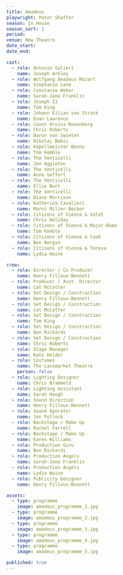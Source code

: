 ```yaml
---
title: Amadeus
playwright: Peter Shaffer
season: In House
season_sort: 1
period:
venue: New Theatre
date_start:
date_end:

cast:
  - role: Antonio Salieri
    name: Joseph Arkley
  - role: Wolfgang Amadeus Mozart
    name: Stephanie Lane
  - role: Constanze Weber
    name: Sarah-Jane Franklin
  - role: Joseph II
    name: Tom King
  - role: Johann Kilian von Strack
    name: Euan Lawrence
  - role: Count Orsini-Rosenberg
    name: Chris Roberts
  - role: Baron von Swieten
    name: Nikolaj Babic
  - role: Kapellmeister Bonno
    name: Tom Kemble
  - role: The Venticelli
    name: Jen Aggleton
  - role: The Venticelli
    name: Anna Geffert
  - role: The Venticelli
    name: Ellie Burt
  - role: The Venticelli
    name: Diane Morrison
  - role: Katherina Cavalieri
    name: Marni Miller-Becker
  - role: Citizens of Vienna & Valet
    name: Chris Holiday
  - role: Citizens of Vienna & Major-Domo
    name: Tom Kemble
  - role: Citizens of Vienna & Cook
    name: Ben Bergin
  - role: Citizens of Vienna & Teresa
    name: Lydia Waine

crew:
  - role: Director / Co Producer
    name: Henry Filloux-Bennett
  - role: Producer / Asst. Director
    name: Cat McCotter
  - role: Set Design / Construction
    name: Henry Filloux-Bennett
  - role: Set Design / Construction
    name: Cat McCotter
  - role: Set Design / Construction
    name: Tom King
  - role: Set Design / Construction
    name: Ben Richards
  - role: Set Design / Construction
    name: Chris Roberts
  - role: Stage Manager
    name: Kate Holder
  - role: Costumes
    name: The Lacemarket Theatre
    person: false
  - role: Lighting Designer
    name: Chris Brammeld
  - role: Lighting Assistant
    name: Sarah Haugh
  - role: Sound Direction
    name: Henry Filloux-Bennett
  - role: Sound Operator
    name: Jen Pollock
  - role: Backstage / Make Up
    name: Rachel Farrell
  - role: Backstage / Make Up
    name: Karen Williams
  - role: Production Guru
    name: Ben Richards
  - role: Production Angels
    name: Sarah-Jane Franklin
  - role: Production Angels
    name: Lydia Waine
  - role: Publicity Designer
    name: Henry Filloux-Bennett

assets:
  - type: programme
    image: amadeus_programme_1.jpg
  - type: programme
    image: amadeus_programme_2.jpg
  - type: programme
    image: amadeus_programme_3.jpg
  - type: programme
    image: amadeus_programme_4.jpg
  - type: programme
    image: amadeus_programme_5.jpg

published: true
---
```

